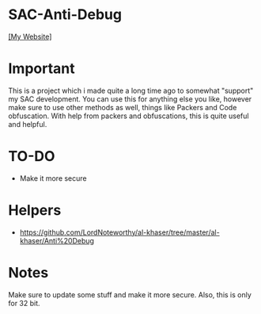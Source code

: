 # SAC-Anti-Debug

[[My Website]](http://sagaanpillai.com/)

# Important
This is a project which i made quite a long time ago to somewhat "support" my SAC development. You can use this for anything else you like, however make sure to use other methods as well, things like Packers and Code obfuscation. With help from packers and obfuscations, this is quite useful and helpful.

# TO-DO
- Make it more secure

# Helpers
- https://github.com/LordNoteworthy/al-khaser/tree/master/al-khaser/Anti%20Debug

# Notes

Make sure to update some stuff and make it more secure. Also, this is only for 32 bit.



